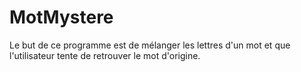 # MotMystere

Le but de ce programme est de mélanger les lettres d'un mot et que l'utilisateur tente de retrouver le mot d'origine.

